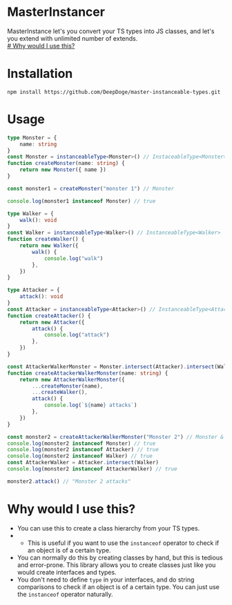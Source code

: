 # MasterInstancer

MasterInstance let's you convert your TS types into JS classes, and let's you extend with unlimited number of extends.<br />
[# Why would I use this?](#why-would-i-use-this)

# Installation

```
npm install https://github.com/DeepDoge/master-instanceable-types.git
```

# Usage

```ts
type Monster = {
	name: string
}
const Monster = instanceableType<Monster>() // InstaceableType<Monster>
function createMonster(name: string) {
	return new Monster({ name })
}

const monster1 = createMonster("monster 1") // Monster

console.log(monster1 instanceof Monster) // true

type Walker = {
	walk(): void
}
const Walker = instanceableType<Walker>() // InstanceableType<Walker>
function createWalker() {
	return new Walker({
		walk() {
			console.log("walk")
		},
	})
}

type Attacker = {
	attack(): void
}
const Attacker = instanceableType<Attacker>() // InstanceableType<Attacker>
function createAttacker() {
	return new Attacker({
		attack() {
			console.log("attack")
		},
	})
}

const AttackerWalkerMonster = Monster.intersect(Attacker).intersect(Walker) // InstanceableType<Monster & Attacker & Walker>
function createAttackerWalkerMonster(name: string) {
	return new AttackerWalkerMonster({
		...createMonster(name),
		...createWalker(),
		attack() {
			console.log(`${name} attacks`)
		},
	})
}

const monster2 = createAttackerWalkerMonster("Monster 2") // Monster & Attacker & Walker
console.log(monster2 instanceof Monster) // true
console.log(monster2 instanceof Attacker) // true
console.log(monster2 instanceof Walker) // true
const AttackerWalker = Attacker.intersect(Walker)
console.log(monster2 instanceof AttackerWalker) // true

monster2.attack() // "Monster 2 attacks"
```

# Why would I use this?

-   You can use this to create a class hierarchy from your TS types.
-   -   This is useful if you want to use the `instanceof` operator to check if an object is of a certain type.
-   You can normally do this by creating classes by hand, but this is tedious and error-prone. This library allows you to create classes just like you would create interfaces and types.
-   You don't need to define `type` in your interfaces, and do string comparisons to check if an object is of a certain type. You can just use the `instanceof` operator naturally.

